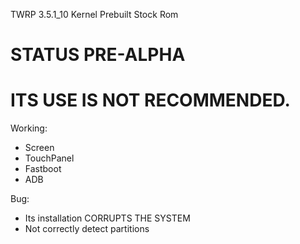 TWRP 3.5.1_10
Kernel Prebuilt Stock Rom

# STATUS PRE-ALPHA
# ITS USE IS NOT RECOMMENDED. 

Working:
- Screen
- TouchPanel
- Fastboot
- ADB

Bug:
- Its installation CORRUPTS THE SYSTEM
- Not correctly detect partitions

